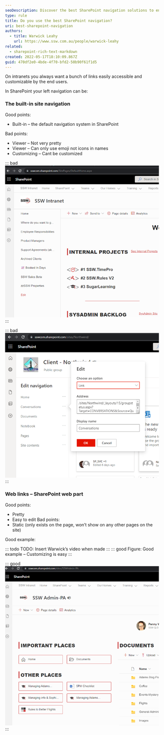 ```yaml
---
seoDescription: Discover the best SharePoint navigation solutions to enhance your intranet experience with Warwick Leahy.
type: rule
title: Do you use the best SharePoint navigation?
uri: best-sharepoint-navigation
authors:
  - title: Warwick Leahy
    url: https://www.ssw.com.au/people/warwick-leahy
related:
  - sharepoint-rich-text-markdown
created: 2022-05-17T18:10:09.867Z
guid: 470df2e0-4bde-4f70-bfd2-50b90f61f1d5
---
```


On intranets you always want a bunch of links easily accessible and customizable by the end users.

<!--endintro-->

In SharePoint your left navigation can be:

### The built-in site navigation

Good points:

- Built-in – the default navigation system in SharePoint

Bad points:

- Viewer – Not very pretty
- Viewer – Can only use emoji not icons in names
- Customizing – Cant be customized

::: bad
![Figure: Bad example – Viewing](sharepoint-nav-bad1.png)
:::

::: bad
![Figure: Bad Example - Editing (No customizations)](sharepoint-nav-bad2.png)
:::

### Web links – SharePoint web part

Good points:

- Pretty
- Easy to edit
  Bad points:
- Static (only exists on the page, won’t show on any other pages on the site)

Good example:

::: todo
TODO: Insert Warwick’s video when made
:::
::: good
Figure: Good example – Customizing is easy
:::

::: good
![Figure: Good example – Custom icons and built-in icons that look nice](sharepoint-nav-good.png)
:::
